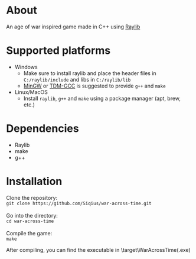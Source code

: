 # About
An age of war inspired game made in C++ using [Raylib](https://www.raylib.com/)

# Supported platforms
* Windows
  * Make sure to install raylib and place the header files in `C:/raylib/include` and libs in `C:/raylib/lib`
  * [MinGW](https://www.mingw-w64.org/) or [TDM-GCC](https://jmeubank.github.io/tdm-gcc/) is suggested to provide `g++` and `make`
* Linux/MacOS
  * Install `raylib`, `g++` and `make` using a package manager (apt, brew, etc.)

# Dependencies
* Raylib
* make
* g++

# Installation
Clone the repository: <br>
`git clone https://github.com/Siqius/war-across-time.git` <br> <br>
Go into the directory: <br>
`cd war-across-time` <br> <br>
Compile the game: <br>
`make`

After compiling, you can find the executable in \target\WarAcrossTime(.exe)